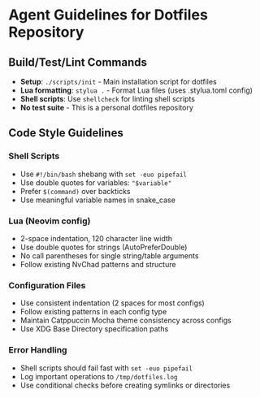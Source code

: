 # Agent Guidelines for Dotfiles Repository

## Build/Test/Lint Commands
- **Setup**: `./scripts/init` - Main installation script for dotfiles
- **Lua formatting**: `stylua .` - Format Lua files (uses .stylua.toml config)
- **Shell scripts**: Use `shellcheck` for linting shell scripts
- **No test suite** - This is a personal dotfiles repository

## Code Style Guidelines

### Shell Scripts
- Use `#!/bin/bash` shebang with `set -euo pipefail`
- Use double quotes for variables: `"$variable"`
- Prefer `$(command)` over backticks
- Use meaningful variable names in snake_case

### Lua (Neovim config)
- 2-space indentation, 120 character line width
- Use double quotes for strings (AutoPreferDouble)
- No call parentheses for single string/table arguments
- Follow existing NvChad patterns and structure

### Configuration Files
- Use consistent indentation (2 spaces for most configs)
- Follow existing patterns in each config type
- Maintain Catppuccin Mocha theme consistency across configs
- Use XDG Base Directory specification paths

### Error Handling
- Shell scripts should fail fast with `set -euo pipefail`
- Log important operations to `/tmp/dotfiles.log`
- Use conditional checks before creating symlinks or directories